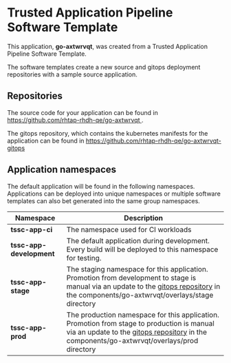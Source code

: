 # Trusted Application Pipeline Software Template

This application, **go-axtwrvqt**, was created from a Trusted Application Pipeline Software Template.

The software templates create a new source and gitops deployment repositories with a sample source application. 

## Repositories

The source code for your application can be found in [https://github.com/rhtap-rhdh-qe/go-axtwrvqt ](https://github.com/rhtap-rhdh-qe/go-axtwrvqt ).
 
The gitops repository, which contains the kubernetes manifests for the application can be found in 
[https://github.com/rhtap-rhdh-qe/go-axtwrvqt-gitops ](https://github.com/rhtap-rhdh-qe/go-axtwrvqt-gitops ) 

## Application namespaces 

The default application will be found in the following namespaces. Applications can be deployed into unique namespaces or multiple software templates can also bet generated into the same group namespaces.  

|  Namespace   |  Description   |  
| -------- | -------- |
| **tssc-app-ci** | The namespace used for CI workloads |
| **tssc-app-development** | The default application during development. Every build will be deployed to this namespace for testing. |
| **tssc-app-stage** | The staging namespace for this application. Promotion from development to stage is manual via an update to the [gitops repository](https://github.com/rhtap-rhdh-qe/go-axtwrvqt-gitops ) in the components/go-axtwrvqt/overlays/stage directory |
| **tssc-app-prod** | The production namespace for this application. Promotion from stage to production is manual via an update to the [gitops repository](https://github.com/rhtap-rhdh-qe/go-axtwrvqt-gitops ) in the components/go-axtwrvqt/overlays/prod directory |